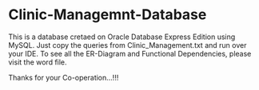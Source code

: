 # Clinic-Managemnt-Database
This is a database cretaed on Oracle Database Express Edition using MySQL.
Just copy the queries from Clinic_Management.txt and run over your IDE.
To see all the ER-Diagram and Functional Dependencies, please visit the word file.

Thanks for your Co-operation...!!!
